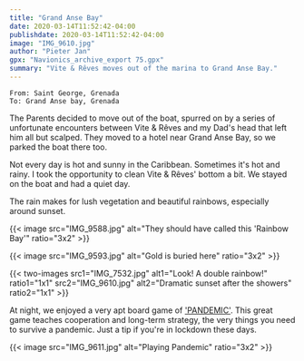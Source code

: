 ```yaml
---
title: "Grand Anse Bay"
date: 2020-03-14T11:52:42-04:00
publishdate: 2020-03-14T11:52:42-04:00
image: "IMG_9610.jpg"
author: "Pieter Jan"
gpx: "Navionics_archive_export 75.gpx"
summary: "Vite & Rêves moves out of the marina to Grand Anse Bay."
---
```


`From: Saint George, Grenada`<br/>
`To: Grand Anse bay, Grenada`

The Parents decided to move out of the boat, spurred on by a series of unfortunate encounters between Vite & Rêves and my Dad's head that left him all but scalped. They moved to a hotel near Grand Anse Bay, so we parked the boat there too.

Not every day is hot and sunny in the Caribbean. Sometimes it's hot and rainy. I took the opportunity to clean Vite & Rêves' bottom a bit. We stayed on the boat and had a quiet day.

The rain makes for lush vegetation and beautiful rainbows, especially around sunset.

{{< image src="IMG_9588.jpg" alt="They should have called this 'Rainbow Bay'" ratio="3x2" >}}

{{< image src="IMG_9593.jpg" alt="Gold is buried here" ratio="3x2" >}}

{{< two-images src1="IMG_7532.jpg" alt1="Look! A double rainbow!" ratio1="1x1" src2="IMG_9610.jpg" alt2="Dramatic sunset after the showers" ratio2="1x1" >}}

At night, we enjoyed a very apt board game of ['PANDEMIC'](https://boardgamegeek.com/boardgame/30549/pandemic). This great game teaches cooperation and long-term strategy, the very things you need to survive a pandemic. Just a tip if you're in lockdown these days.

{{< image src="IMG_9611.jpg" alt="Playing Pandemic" ratio="3x2" >}}
